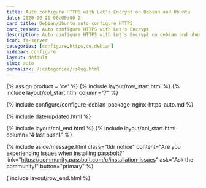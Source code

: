 ```yaml
---
title: Auto configure HTTPS with Let's Encrypt on Debian and Ubuntu
date: 2020-09-20 00:00:00 Z
card_title: Debian/Ubuntu auto configure HTTPS
card_teaser: Auto configure HTTPS with Let's Encrypt
description: Auto configure HTTPS with Let's Encrypt on debian and ubuntu systems
icon: fa-server
categories: [configure,https,ce,debian]
sidebar: configure
layout: default
slug: auto
permalink: /:categories/:slug.html
---
```


{% assign product = 'ce' %}
{% include layout/row_start.html %}
{% include layout/col_start.html column="7" %}

{% include configure/configure-debian-package-nginx-https-auto.md %}

{% include date/updated.html %}

{% include layout/col_end.html %}
{% include layout/col_start.html column="4 last push1" %}

{% include aside/message.html
    class="tldr notice"
    content="Are you experiencing issues when installing passbolt?"
    link="https://community.passbolt.com/c/installation-issues"
    ask="Ask the community!"
    button="primary"
%}

{ include layout/row_end.html %}
